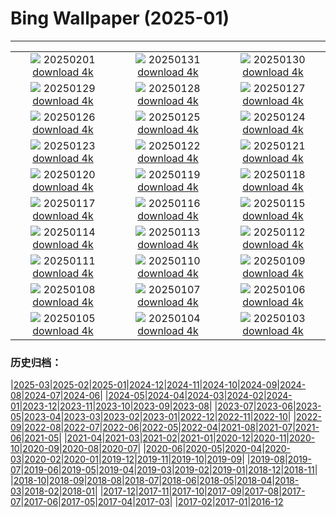 # Bing Wallpaper (2025-01)
**************
| | | |
| :----: | :----: | :----: |
| ![](https://www.bing.com/th?id=OHR.FrostedBeech_EN-IN2659852695_1920x1080.jpg) 20250201 [download 4k](https://www.bing.com/th?id=OHR.FrostedBeech_EN-IN2659852695_UHD.jpg) | ![](https://www.bing.com/th?id=OHR.PlainsZebra_EN-IN2514350674_1920x1080.jpg) 20250131 [download 4k](https://www.bing.com/th?id=OHR.PlainsZebra_EN-IN2514350674_UHD.jpg) | ![](https://www.bing.com/th?id=OHR.OrdesaSpain_EN-IN2338334373_1920x1080.jpg) 20250130 [download 4k](https://www.bing.com/th?id=OHR.OrdesaSpain_EN-IN2338334373_UHD.jpg) |
| ![](https://www.bing.com/th?id=OHR.LunarDragon_EN-IN2177152421_1920x1080.jpg) 20250129 [download 4k](https://www.bing.com/th?id=OHR.LunarDragon_EN-IN2177152421_UHD.jpg) | ![](https://www.bing.com/th?id=OHR.FlyingOwl_EN-IN1693196635_1920x1080.jpg) 20250128 [download 4k](https://www.bing.com/th?id=OHR.FlyingOwl_EN-IN1693196635_UHD.jpg) | ![](https://www.bing.com/th?id=OHR.CanyonSnow_EN-IN1568269360_1920x1080.jpg) 20250127 [download 4k](https://www.bing.com/th?id=OHR.CanyonSnow_EN-IN1568269360_UHD.jpg) |
| ![](https://www.bing.com/th?id=OHR.IndiaGateTriColour_EN-IN3150557359_1920x1080.jpg) 20250126 [download 4k](https://www.bing.com/th?id=OHR.IndiaGateTriColour_EN-IN3150557359_UHD.jpg) | ![](https://www.bing.com/th?id=OHR.PortoSunset_EN-IN1245971448_1920x1080.jpg) 20250125 [download 4k](https://www.bing.com/th?id=OHR.PortoSunset_EN-IN1245971448_UHD.jpg) | ![](https://www.bing.com/th?id=OHR.IcelandGeyser_EN-IN1107479797_1920x1080.jpg) 20250124 [download 4k](https://www.bing.com/th?id=OHR.IcelandGeyser_EN-IN1107479797_UHD.jpg) |
| ![](https://www.bing.com/th?id=OHR.DeerValley_EN-IN5983015603_1920x1080.jpg) 20250123 [download 4k](https://www.bing.com/th?id=OHR.DeerValley_EN-IN5983015603_UHD.jpg) | ![](https://www.bing.com/th?id=OHR.PetraMonastery_EN-IN5783567233_1920x1080.jpg) 20250122 [download 4k](https://www.bing.com/th?id=OHR.PetraMonastery_EN-IN5783567233_UHD.jpg) | ![](https://www.bing.com/th?id=OHR.DutchSquirrel_EN-IN5567594638_1920x1080.jpg) 20250121 [download 4k](https://www.bing.com/th?id=OHR.DutchSquirrel_EN-IN5567594638_UHD.jpg) |
| ![](https://www.bing.com/th?id=OHR.CadizSpain_EN-IN5354642054_1920x1080.jpg) 20250120 [download 4k](https://www.bing.com/th?id=OHR.CadizSpain_EN-IN5354642054_UHD.jpg) | ![](https://www.bing.com/th?id=OHR.NeptunesGrotto_EN-IN4839715567_1920x1080.jpg) 20250119 [download 4k](https://www.bing.com/th?id=OHR.NeptunesGrotto_EN-IN4839715567_UHD.jpg) | ![](https://www.bing.com/th?id=OHR.WhiteSandsNP_EN-IN4617317381_1920x1080.jpg) 20250118 [download 4k](https://www.bing.com/th?id=OHR.WhiteSandsNP_EN-IN4617317381_UHD.jpg) |
| ![](https://www.bing.com/th?id=OHR.PelicanPortrait_EN-IN4347458454_1920x1080.jpg) 20250117 [download 4k](https://www.bing.com/th?id=OHR.PelicanPortrait_EN-IN4347458454_UHD.jpg) | ![](https://www.bing.com/th?id=OHR.PinnaclesPeaks_EN-IN4100662742_1920x1080.jpg) 20250116 [download 4k](https://www.bing.com/th?id=OHR.PinnaclesPeaks_EN-IN4100662742_UHD.jpg) | ![](https://www.bing.com/th?id=OHR.DeerBuck_EN-IN3553465734_1920x1080.jpg) 20250115 [download 4k](https://www.bing.com/th?id=OHR.DeerBuck_EN-IN3553465734_UHD.jpg) |
| ![](https://www.bing.com/th?id=OHR.SkyKites_EN-IN7504370489_1920x1080.jpg) 20250114 [download 4k](https://www.bing.com/th?id=OHR.SkyKites_EN-IN7504370489_UHD.jpg) | ![](https://www.bing.com/th?id=OHR.CoastalWales_EN-IN7925850635_1920x1080.jpg) 20250113 [download 4k](https://www.bing.com/th?id=OHR.CoastalWales_EN-IN7925850635_UHD.jpg) | ![](https://www.bing.com/th?id=OHR.CrescentTail_EN-IN6422883043_1920x1080.jpg) 20250112 [download 4k](https://www.bing.com/th?id=OHR.CrescentTail_EN-IN6422883043_UHD.jpg) |
| ![](https://www.bing.com/th?id=OHR.MeknesMorocco_EN-IN5856859042_1920x1080.jpg) 20250111 [download 4k](https://www.bing.com/th?id=OHR.MeknesMorocco_EN-IN5856859042_UHD.jpg) | ![](https://www.bing.com/th?id=OHR.BubbleLake_EN-IN4983583688_1920x1080.jpg) 20250110 [download 4k](https://www.bing.com/th?id=OHR.BubbleLake_EN-IN4983583688_UHD.jpg) | ![](https://www.bing.com/th?id=OHR.NamibiaDunes_EN-IN0592013391_1920x1080.jpg) 20250109 [download 4k](https://www.bing.com/th?id=OHR.NamibiaDunes_EN-IN0592013391_UHD.jpg) |
| ![](https://www.bing.com/th?id=OHR.GreatWallStairs_EN-IN4478048411_1920x1080.jpg) 20250108 [download 4k](https://www.bing.com/th?id=OHR.GreatWallStairs_EN-IN4478048411_UHD.jpg) | ![](https://www.bing.com/th?id=OHR.BouldersNZ_EN-IN0206909278_1920x1080.jpg) 20250107 [download 4k](https://www.bing.com/th?id=OHR.BouldersNZ_EN-IN0206909278_UHD.jpg) | ![](https://www.bing.com/th?id=OHR.RavennaBasilica_EN-IN9380198974_1920x1080.jpg) 20250106 [download 4k](https://www.bing.com/th?id=OHR.RavennaBasilica_EN-IN9380198974_UHD.jpg) |
| ![](https://www.bing.com/th?id=OHR.PushkarniTank_EN-IN9828404964_1920x1080.jpg) 20250105 [download 4k](https://www.bing.com/th?id=OHR.PushkarniTank_EN-IN9828404964_UHD.jpg) | ![](https://www.bing.com/th?id=OHR.VietnamFalls_EN-IN7892338335_1920x1080.jpg) 20250104 [download 4k](https://www.bing.com/th?id=OHR.VietnamFalls_EN-IN7892338335_UHD.jpg) | ![](https://www.bing.com/th?id=OHR.TolkienOxford_EN-IN7522700035_1920x1080.jpg) 20250103 [download 4k](https://www.bing.com/th?id=OHR.TolkienOxford_EN-IN7522700035_UHD.jpg) |

### 历史归档：

|[2025-03](/../2025-03/2025-03.md)|[2025-02](/../2025-02/2025-02.md)|[2025-01](/2025-01.md)|[2024-12](/../2024-12/2024-12.md)|[2024-11](/../2024-11/2024-11.md)|[2024-10](/../2024-10/2024-10.md)|[2024-09](/../2024-09/2024-09.md)|[2024-08](/../2024-08/2024-08.md)|[2024-07](/../2024-07/2024-07.md)|[2024-06](/../2024-06/2024-06.md)|
|[2024-05](/../2024-05/2024-05.md)|[2024-04](/../2024-04/2024-04.md)|[2024-03](/../2024-03/2024-03.md)|[2024-02](/../2024-02/2024-02.md)|[2024-01](/../2024-01/2024-01.md)|[2023-12](/../2023-12/2023-12.md)|[2023-11](/../2023-11/2023-11.md)|[2023-10](/../2023-10/2023-10.md)|[2023-09](/../2023-09/2023-09.md)|[2023-08](/../2023-08/2023-08.md)|
|[2023-07](/../2023-07/2023-07.md)|[2023-06](/../2023-06/2023-06.md)|[2023-05](/../2023-05/2023-05.md)|[2023-04](/../2023-04/2023-04.md)|[2023-03](/../2023-03/2023-03.md)|[2023-02](/../2023-02/2023-02.md)|[2023-01](/../2023-01/2023-01.md)|[2022-12](/../2022-12/2022-12.md)|[2022-11](/../2022-11/2022-11.md)|[2022-10](/../2022-10/2022-10.md)|
|[2022-09](/../2022-09/2022-09.md)|[2022-08](/../2022-08/2022-08.md)|[2022-07](/../2022-07/2022-07.md)|[2022-06](/../2022-06/2022-06.md)|[2022-05](/../2022-05/2022-05.md)|[2022-04](/../2022-04/2022-04.md)|[2021-08](/../2021-08/2021-08.md)|[2021-07](/../2021-07/2021-07.md)|[2021-06](/../2021-06/2021-06.md)|[2021-05](/../2021-05/2021-05.md)|
|[2021-04](/../2021-04/2021-04.md)|[2021-03](/../2021-03/2021-03.md)|[2021-02](/../2021-02/2021-02.md)|[2021-01](/../2021-01/2021-01.md)|[2020-12](/../2020-12/2020-12.md)|[2020-11](/../2020-11/2020-11.md)|[2020-10](/../2020-10/2020-10.md)|[2020-09](/../2020-09/2020-09.md)|[2020-08](/../2020-08/2020-08.md)|[2020-07](/../2020-07/2020-07.md)|
|[2020-06](/../2020-06/2020-06.md)|[2020-05](/../2020-05/2020-05.md)|[2020-04](/../2020-04/2020-04.md)|[2020-03](/../2020-03/2020-03.md)|[2020-02](/../2020-02/2020-02.md)|[2020-01](/../2020-01/2020-01.md)|[2019-12](/../2019-12/2019-12.md)|[2019-11](/../2019-11/2019-11.md)|[2019-10](/../2019-10/2019-10.md)|[2019-09](/../2019-09/2019-09.md)|
|[2019-08](/../2019-08/2019-08.md)|[2019-07](/../2019-07/2019-07.md)|[2019-06](/../2019-06/2019-06.md)|[2019-05](/../2019-05/2019-05.md)|[2019-04](/../2019-04/2019-04.md)|[2019-03](/../2019-03/2019-03.md)|[2019-02](/../2019-02/2019-02.md)|[2019-01](/../2019-01/2019-01.md)|[2018-12](/../2018-12/2018-12.md)|[2018-11](/../2018-11/2018-11.md)|
|[2018-10](/../2018-10/2018-10.md)|[2018-09](/../2018-09/2018-09.md)|[2018-08](/../2018-08/2018-08.md)|[2018-07](/../2018-07/2018-07.md)|[2018-06](/../2018-06/2018-06.md)|[2018-05](/../2018-05/2018-05.md)|[2018-04](/../2018-04/2018-04.md)|[2018-03](/../2018-03/2018-03.md)|[2018-02](/../2018-02/2018-02.md)|[2018-01](/../2018-01/2018-01.md)|
|[2017-12](/../2017-12/2017-12.md)|[2017-11](/../2017-11/2017-11.md)|[2017-10](/../2017-10/2017-10.md)|[2017-09](/../2017-09/2017-09.md)|[2017-08](/../2017-08/2017-08.md)|[2017-07](/../2017-07/2017-07.md)|[2017-06](/../2017-06/2017-06.md)|[2017-05](/../2017-05/2017-05.md)|[2017-04](/../2017-04/2017-04.md)|[2017-03](/../2017-03/2017-03.md)|
|[2017-02](/../2017-02/2017-02.md)|[2017-01](/../2017-01/2017-01.md)|[2016-12](/../2016-12/2016-12.md)